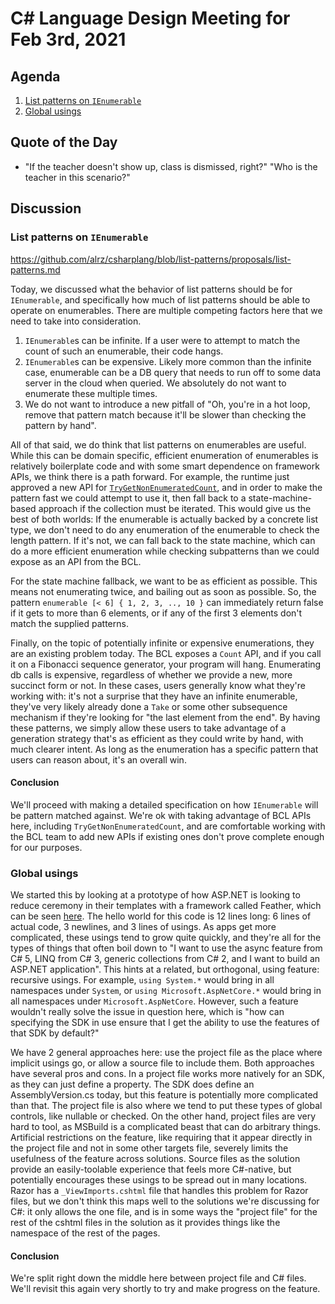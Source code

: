 # C# Language Design Meeting for Feb 3rd, 2021

## Agenda

1. [List patterns on `IEnumerable`](#list-patterns-on-ienumerable)
2. [Global usings](#global-usings)

## Quote of the Day

- "If the teacher doesn't show up, class is dismissed, right?" "Who is the teacher in this scenario?"

## Discussion

### List patterns on `IEnumerable`

https://github.com/alrz/csharplang/blob/list-patterns/proposals/list-patterns.md

Today, we discussed what the behavior of list patterns should be for `IEnumerable`, and specifically how much of list patterns
should be able to operate on enumerables. There are multiple competing factors here that we need to take into consideration.

1. `IEnumerable`s can be infinite. If a user were to attempt to match the count of such an enumerable, their code hangs.
2. `IEnumerable`s can be expensive. Likely more common than the infinite case, enumerable can be a DB query that needs to run
off to some data server in the cloud when queried. We absolutely do not want to enumerate these multiple times.
3. We do not want to introduce a new pitfall of "Oh, you're in a hot loop, remove that pattern match because it'll be slower
than checking the pattern by hand".

All of that said, we do think that list patterns on enumerables are useful. While this can be domain specific, efficient enumeration
of enumerables is relatively boilerplate code and with some smart dependence on framework APIs, we think there is a path forward.
For example, the runtime just approved a new API for [`TryGetNonEnumeratedCount`](https://github.com/dotnet/runtime/issues/27183),
and in order to make the pattern fast we could attempt to use it, then fall back to a state-machine-based approach if the collection
must be iterated. This would give us the best of both worlds: If the enumerable is actually backed by a concrete list type, we don't
need to do any enumeration of the enumerable to check the length pattern. If it's not, we can fall back to the state machine, which
can do a more efficient enumeration while checking subpatterns than we could expose as an API from the BCL.

For the state machine fallback, we want to be as efficient as possible. This means not enumerating twice, and bailing out as soon
as possible. So, the pattern `enumerable [< 6] { 1, 2, 3, .., 10 }` can immediately return false if it gets to more than 6 elements,
or if any of the first 3 elements don't match the supplied patterns.

Finally, on the topic of potentially infinite or expensive enumerations, they are an existing problem today. The BCL exposes a `Count`
API, and if you call it on a Fibonacci sequence generator, your program will hang. Enumerating db calls is expensive, regardless
of whether we provide a new, more succinct form or not. In these cases, users generally know what they're working with: it's not a
surprise that they have an infinite enumerable, they've very likely already done a `Take` or some other subsequence mechanism if they're
looking for "the last element from the end". By having these patterns, we simply allow these users to take advantage of a generation
strategy that's as efficient as they could write by hand, with much clearer intent. As long as the enumeration has a specific pattern
that users can reason about, it's an overall win.

#### Conclusion

We'll proceed with making a detailed specification on how `IEnumerable` will be pattern matched against. We're ok with taking advantage
of BCL APIs here, including `TryGetNonEnumeratedCount`, and are comfortable working with the BCL team to add new APIs if existing ones
don't prove complete enough for our purposes.

### Global usings

We started this by looking at a prototype of how ASP.NET is looking to reduce ceremony in their templates with a framework called
Feather, which can be seen [here](https://github.com/featherhttp/framework). The hello world for this code is 12 lines long: 6 lines
of actual code, 3 newlines, and 3 lines of usings. As apps get more complicated, these usings tend to grow quite quickly, and they're
all for the types of things that often boil down to "I want to use the async feature from C# 5, LINQ from C# 3, generic collections
from C# 2, and I want to build an ASP.NET application". This hints at a related, but orthogonal, using feature: recursive usings. For
example, `using System.*` would bring in all namespaces under `System`, or `using Microsoft.AspNetCore.*` would bring in all namespaces
under `Microsoft.AspNetCore`. However, such a feature wouldn't really solve the issue in question here, which is "how can specifying
the SDK in use ensure that I get the ability to use the features of that SDK by default?"

We have 2 general approaches here: use the project file as the place where implicit usings go, or allow a source file to include them.
Both approaches have several pros and cons. In a project file works more natively for an SDK, as they can just define a property. The
SDK does define an AssemblyVersion.cs today, but this feature is potentially more complicated than that. The project file is also
where we tend to put these types of global controls, like nullable or checked. On the other hand, project files are very hard to tool,
as MSBuild is a complicated beast that can do arbitrary things. Artificial restrictions on the feature, like requiring that it appear
directly in the project file and not in some other targets file, severely limits the usefulness of the feature across solutions. Source
files as the solution provide an easily-toolable experience that feels more C#-native, but potentially encourages these usings to be
spread out in many locations. Razor has a `_ViewImports.cshtml` file that handles this problem for Razor files, but we don't think this
maps well to the solutions we're discussing for C#: it only allows the one file, and is in some ways the "project file" for the rest
of the cshtml files in the solution as it provides things like the namespace of the rest of the pages.

#### Conclusion

We're split right down the middle here between project file and C# files. We'll revisit this again very shortly to try and make
progress on the feature.
